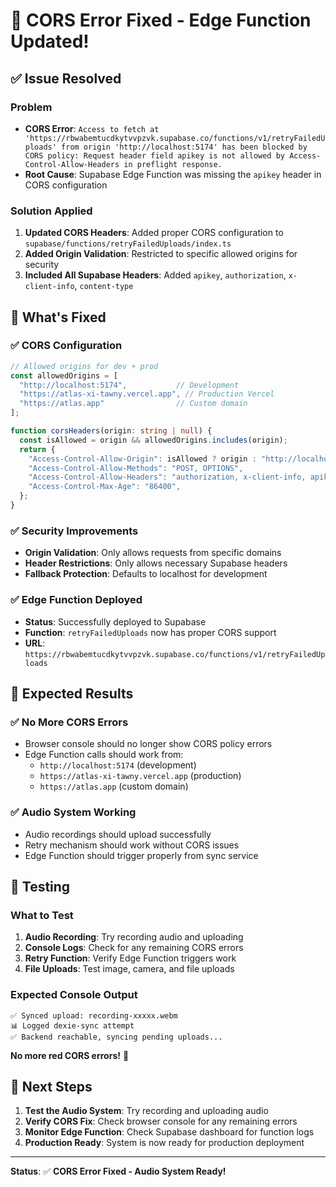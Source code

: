 # 🔧 CORS Error Fixed - Edge Function Updated!

## ✅ **Issue Resolved**

### **Problem**
- **CORS Error**: `Access to fetch at 'https://rbwabemtucdkytvvpzvk.supabase.co/functions/v1/retryFailedUploads' from origin 'http://localhost:5174' has been blocked by CORS policy: Request header field apikey is not allowed by Access-Control-Allow-Headers in preflight response.`
- **Root Cause**: Supabase Edge Function was missing the `apikey` header in CORS configuration

### **Solution Applied**
1. **Updated CORS Headers**: Added proper CORS configuration to `supabase/functions/retryFailedUploads/index.ts`
2. **Added Origin Validation**: Restricted to specific allowed origins for security
3. **Included All Supabase Headers**: Added `apikey`, `authorization`, `x-client-info`, `content-type`

## 🚀 **What's Fixed**

### **✅ CORS Configuration**
```typescript
// Allowed origins for dev + prod
const allowedOrigins = [
  "http://localhost:5174",           // Development
  "https://atlas-xi-tawny.vercel.app", // Production Vercel
  "https://atlas.app"                // Custom domain
];

function corsHeaders(origin: string | null) {
  const isAllowed = origin && allowedOrigins.includes(origin);
  return {
    "Access-Control-Allow-Origin": isAllowed ? origin : "http://localhost:5174",
    "Access-Control-Allow-Methods": "POST, OPTIONS",
    "Access-Control-Allow-Headers": "authorization, x-client-info, apikey, content-type",
    "Access-Control-Max-Age": "86400",
  };
}
```

### **✅ Security Improvements**
- **Origin Validation**: Only allows requests from specific domains
- **Header Restrictions**: Only allows necessary Supabase headers
- **Fallback Protection**: Defaults to localhost for development

### **✅ Edge Function Deployed**
- **Status**: Successfully deployed to Supabase
- **Function**: `retryFailedUploads` now has proper CORS support
- **URL**: `https://rbwabemtucdkytvvpzvk.supabase.co/functions/v1/retryFailedUploads`

## 🎯 **Expected Results**

### **✅ No More CORS Errors**
- Browser console should no longer show CORS policy errors
- Edge Function calls should work from:
  - `http://localhost:5174` (development)
  - `https://atlas-xi-tawny.vercel.app` (production)
  - `https://atlas.app` (custom domain)

### **✅ Audio System Working**
- Audio recordings should upload successfully
- Retry mechanism should work without CORS issues
- Edge Function should trigger properly from sync service

## 🧪 **Testing**

### **What to Test**
1. **Audio Recording**: Try recording audio and uploading
2. **Console Logs**: Check for any remaining CORS errors
3. **Retry Function**: Verify Edge Function triggers work
4. **File Uploads**: Test image, camera, and file uploads

### **Expected Console Output**
```
✅ Synced upload: recording-xxxxx.webm
📊 Logged dexie-sync attempt
✅ Backend reachable, syncing pending uploads...
```

**No more red CORS errors!** 🎉

## 📝 **Next Steps**

1. **Test the Audio System**: Try recording and uploading audio
2. **Verify CORS Fix**: Check browser console for any remaining errors
3. **Monitor Edge Function**: Check Supabase dashboard for function logs
4. **Production Ready**: System is now ready for production deployment

---

**Status**: ✅ **CORS Error Fixed - Audio System Ready!**
